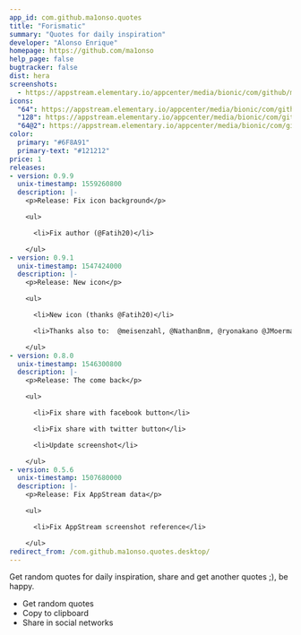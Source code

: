 ```yaml
---
app_id: com.github.ma1onso.quotes
title: "Forismatic"
summary: "Quotes for daily inspiration"
developer: "Alonso Enrique"
homepage: https://github.com/ma1onso
help_page: false
bugtracker: false
dist: hera
screenshots:
  - https://appstream.elementary.io/appcenter/media/bionic/com/github/ma1onso.quotes/C0913E5FFC862D088632E4BFC18D6F7A/screenshots/image-1_orig.png
icons:
  "64": https://appstream.elementary.io/appcenter/media/bionic/com/github/ma1onso.quotes/C0913E5FFC862D088632E4BFC18D6F7A/icons/64x64/com.github.ma1onso.quotes_com.github.ma1onso.quotes.png
  "128": https://appstream.elementary.io/appcenter/media/bionic/com/github/ma1onso.quotes/C0913E5FFC862D088632E4BFC18D6F7A/icons/128x128/com.github.ma1onso.quotes_com.github.ma1onso.quotes.png
  "64@2": https://appstream.elementary.io/appcenter/media/bionic/com/github/ma1onso.quotes/C0913E5FFC862D088632E4BFC18D6F7A/icons/64x64@2/com.github.ma1onso.quotes_com.github.ma1onso.quotes.png
color:
  primary: "#6F8A91"
  primary-text: "#121212"
price: 1
releases:
- version: 0.9.9
  unix-timestamp: 1559260800
  description: |-
    <p>Release: Fix icon background</p>

    <ul>

      <li>Fix author (@Fatih20)</li>

    </ul>
- version: 0.9.1
  unix-timestamp: 1547424000
  description: |-
    <p>Release: New icon</p>

    <ul>

      <li>New icon (thanks @Fatih20)</li>

      <li>Thanks also to:  @meisenzahl, @NathanBnm, @ryonakano @JMoerman for translations and bugfixes</li>

    </ul>
- version: 0.8.0
  unix-timestamp: 1546300800
  description: |-
    <p>Release: The come back</p>

    <ul>

      <li>Fix share with facebook button</li>

      <li>Fix share with twitter button</li>

      <li>Update screenshot</li>

    </ul>
- version: 0.5.6
  unix-timestamp: 1507680000
  description: |-
    <p>Release: Fix AppStream data</p>

    <ul>

      <li>Fix AppStream screenshot reference</li>

    </ul>
redirect_from: /com.github.ma1onso.quotes.desktop/
---
```


<p>Get random quotes for daily inspiration, share and get another quotes ;), be happy.</p>
<ul>
  <li>Get random quotes</li>
  <li>Copy to clipboard</li>
  <li>Share in social networks</li>
</ul>